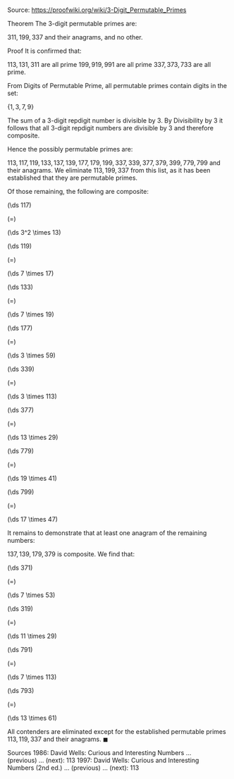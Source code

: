 # 

Source: https://proofwiki.org/wiki/3-Digit_Permutable_Primes

Theorem
The $3$-digit permutable primes are:

$311, 199, 337$
and their anagrams, and no other.


Proof
It is confirmed that:

$113, 131, 311$ are all prime
$199, 919, 991$ are all prime
$337, 373, 733$ are all prime.

From Digits of Permutable Prime, all permutable primes contain digits in the set:

$\left\{ {1, 3, 7, 9}\right\}$

The sum of a $3$-digit repdigit number is divisible by $3$.
By Divisibility by 3 it follows that all $3$-digit repdigit numbers are divisible by $3$ and therefore composite.

Hence the possibly permutable primes are:

$113, 117, 119, 133, 137, 139, 177, 179, 199, 337, 339, 377, 379, 399, 779, 799$
and their anagrams.
We eliminate $113, 199, 337$ from this list, as it has been established that they are permutable primes.

Of those remaining, the following are composite:














\(\ds 117\)

\(=\)







\(\ds 3^2 \times 13\)




















\(\ds 119\)

\(=\)







\(\ds 7 \times 17\)




















\(\ds 133\)

\(=\)







\(\ds 7 \times 19\)




















\(\ds 177\)

\(=\)







\(\ds 3 \times 59\)




















\(\ds 339\)

\(=\)







\(\ds 3 \times 113\)




















\(\ds 377\)

\(=\)







\(\ds 13 \times 29\)




















\(\ds 779\)

\(=\)







\(\ds 19 \times 41\)




















\(\ds 799\)

\(=\)







\(\ds 17 \times 47\)










It remains to demonstrate that at least one anagram of the remaining numbers:

$137, 139, 179, 379$
is composite.
We find that:














\(\ds 371\)

\(=\)







\(\ds 7 \times 53\)




















\(\ds 319\)

\(=\)







\(\ds 11 \times 29\)




















\(\ds 791\)

\(=\)







\(\ds 7 \times 113\)




















\(\ds 793\)

\(=\)







\(\ds 13 \times 61\)










All contenders are eliminated except for the established permutable primes $113, 119, 337$ and their anagrams.
$\blacksquare$


Sources
1986: David Wells: Curious and Interesting Numbers ... (previous) ... (next): $113$
1997: David Wells: Curious and Interesting Numbers (2nd ed.) ... (previous) ... (next): $113$




